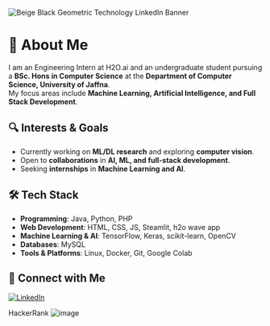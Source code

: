 ![Beige   Black Geometric Technology LinkedIn Banner](https://github.com/user-attachments/assets/a658bc73-5358-43bb-a68f-9ee700f6e322)

# 💼 About Me  
I am an Engineering Intern at H2O.ai and an undergraduate student pursuing a **BSc. Hons in Computer Science** at the **Department of Computer Science, University of Jaffna**.  
My focus areas include **Machine Learning, Artificial Intelligence, and Full Stack Development**.  

## 🔍 Interests & Goals  
- Currently working on **ML/DL research** and exploring **computer vision**.  
- Open to **collaborations** in **AI, ML, and full-stack development**.  
- Seeking **internships** in **Machine Learning and AI**.  

## 🛠 Tech Stack  
- **Programming**: Java, Python, PHP  
- **Web Development**: HTML, CSS, JS, Steamlit, h2o wave app
- **Machine Learning & AI**: TensorFlow, Keras, scikit-learn, OpenCV
- **Databases**: MySQL  
- **Tools & Platforms**: Linux, Docker, Git, Google Colab  

## 🔗 Connect with Me  
[![LinkedIn](https://img.shields.io/badge/LinkedIn-%230077B5.svg?logo=linkedin&logoColor=white)](https://www.linkedin.com/in/nipun-weerasinghe-8ba8561b4)  

HackerRank
![image](https://github.com/user-attachments/assets/d74b486d-0481-4283-9af8-d9f4ab464ec8)
